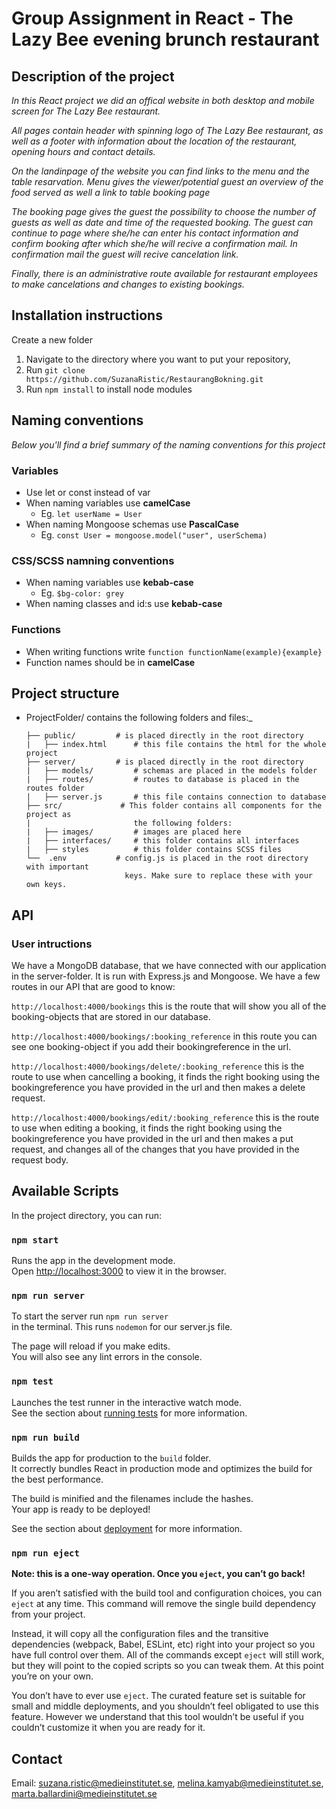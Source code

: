 # Group Assignment in React - The Lazy Bee evening brunch restaurant

## Description of the project

_In this React project we did an offical website in both desktop and mobile screen for The Lazy Bee restaurant._

_All pages contain header with spinning logo of The Lazy Bee restaurant, as well as a footer with information about the location of the restaurant, opening hours and contact details._

_On the landinpage of the website you can find links to the menu and the table resarvation. Menu gives the viewer/potential guest an overview of the food served as well a link to table booking page_

_The booking page gives the guest the possibility to choose the number of guests as well as date and time of the requested booking. The guest can continue to page where she/he can enter his contact information and confirm booking after which she/he will recive a confirmation mail. In confirmation mail the guest will recive cancelation link._

_Finally, there is an administrative route available for restaurant employees to make cancelations and changes to existing bookings._

## Installation instructions

Create a new folder

1. Navigate to the directory where you want to put your repository,
2. Run `git clone https://github.com/SuzanaRistic/RestaurangBokning.git`
3. Run `npm install` to install node modules

## Naming conventions

_Below you'll find a brief summary of the naming conventions for this project_

### Variables

- Use let or const instead of var
- When naming variables use **camelCase**
  - Eg. `let userName = User`
- When naming Mongoose schemas use **PascalCase**
  - Eg. `const User = mongoose.model("user", userSchema)`

### CSS/SCSS namning conventions

- When naming variables use **kebab-case**
  - Eg. `$bg-color: grey`
- When naming classes and id:s use **kebab-case**

### Functions

- When writing functions write `function functionName(example){example}`
- Function names should be in **camelCase**

## Project structure

- ProjectFolder/ contains the following folders and files:\_
  ```
  ├── public/         # is placed directly in the root directory
  |   ├── index.html      # this file contains the html for the whole project
  ├── server/         # is placed directly in the root directory
  |   ├── models/         # schemas are placed in the models folder
  |   ├── routes/         # routes to database is placed in the routes folder
  |   ├── server.js       # this file contains connection to database
  ├── src/             # This folder contains all components for the project as
  |                       the following folders:
  |   ├── images/         # images are placed here
  |   ├── interfaces/     # this folder contains all interfaces
  |   ├── styles          # this folder contains SCSS files
  └──  .env           # config.js is placed in the root directory with important
                        keys. Make sure to replace these with your own keys.
  ```
## API
### User intructions
  We have a MongoDB database, that we have connected with our application in the server-folder. It is run with Express.js and Mongoose. We have a few routes in our API that are good to know: 

  ``` http://localhost:4000/bookings ```
  this is the route that will show you all of the booking-objects that are stored in our database.

  ``` http://localhost:4000/bookings/:booking_reference ```
  in this route you can see one booking-object if you add their bookingreference in the url.

 ``` http://localhost:4000/bookings/delete/:booking_reference ```
  this is the route to use when cancelling a booking, it finds the right booking using the bookingreference you have provided in the url and then makes a delete request.

  ``` http://localhost:4000/bookings/edit/:booking_reference ```
  this is the route to use when editing a booking, it finds the right booking using the bookingreference you have provided in the url and then makes a put request, and changes all of the changes that you have provided in the request body.

## Available Scripts

In the project directory, you can run:

### `npm start`

Runs the app in the development mode.\
Open [http://localhost:3000](http://localhost:3000) to view it in the browser.

### `npm run server`

To start the server run
`npm run server`  
in the terminal. This runs `nodemon` for our server.js file.

The page will reload if you make edits.\
You will also see any lint errors in the console.

### `npm test`

Launches the test runner in the interactive watch mode.\
See the section about [running tests](https://facebook.github.io/create-react-app/docs/running-tests) for more information.

### `npm run build`

Builds the app for production to the `build` folder.\
It correctly bundles React in production mode and optimizes the build for the best performance.

The build is minified and the filenames include the hashes.\
Your app is ready to be deployed!

See the section about [deployment](https://facebook.github.io/create-react-app/docs/deployment) for more information.

### `npm run eject`

**Note: this is a one-way operation. Once you `eject`, you can’t go back!**

If you aren’t satisfied with the build tool and configuration choices, you can `eject` at any time. This command will remove the single build dependency from your project.

Instead, it will copy all the configuration files and the transitive dependencies (webpack, Babel, ESLint, etc) right into your project so you have full control over them. All of the commands except `eject` will still work, but they will point to the copied scripts so you can tweak them. At this point you’re on your own.

You don’t have to ever use `eject`. The curated feature set is suitable for small and middle deployments, and you shouldn’t feel obligated to use this feature. However we understand that this tool wouldn’t be useful if you couldn’t customize it when you are ready for it.

## Contact

Email:
suzana.ristic@medieinstitutet.se,
melina.kamyab@medieinstitutet.se,
marta.ballardini@medieinstitutet.se
